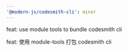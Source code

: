 ```yaml
---
'@modern-js/codesmith-cli': minor
---
```


feat: use module tools to bundle codesmith cli

feat: 使用 module-tools 打包 codesmith cli
